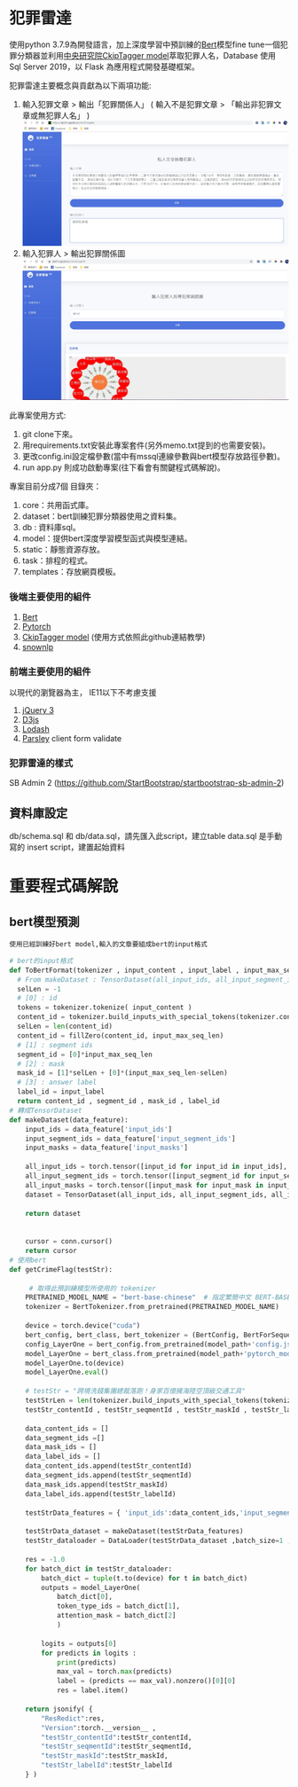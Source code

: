 # 犯罪雷達

使用python 3.7.9為開發語言，加上深度學習中預訓練的[Bert](https://huggingface.co/transformers/model_doc/bert.html)模型fine tune一個犯罪分類器並利用[中央研究院CkipTagger model](https://github.com/ckiplab/ckiptagger/wiki/Chinese-README)萃取犯罪人名，Database 使用 Sql Server 2019，以 Flask 為應用程式開發基礎框架。

犯罪雷達主要概念與貢獻為以下兩項功能:
1. 輸入犯罪文章 > 輸出「犯罪關係人」 ( 輸入不是犯罪文章 > 「輸出非犯罪文章或無犯罪人名」 )
![image](https://github.com/Edward83528/offender-radar/blob/master/static/img/info1.jpg)
2. 輸入犯罪人 > 輸出犯罪關係圖
![image](https://github.com/Edward83528/offender-radar/blob/master/static/img/info2.jpg)

此專案使用方式:
1. git clone下來。
2. 用requirements.txt安裝此專案套件(另外memo.txt提到的也需要安裝)。
3. 更改config.ini設定檔參數(當中有mssql連線參數與bert模型存放路徑參數)。
4. run app.py 則成功啟動專案(往下看會有關鍵程式碼解說)。

專案目前分成7個 目錄夾：

1. core：共用函式庫。
2. dataset：bert訓練犯罪分類器使用之資料集。
3. db : 資料庫sql。
4. model：提供bert深度學習模型函式與模型連結。
5. static：靜態資源存放。
6. task：排程的程式。
7. templates：存放網頁模板。

### 後端主要使用的組件

1. [Bert](https://huggingface.co/transformers/model_doc/bert.html)
2. [Pytorch](https://pytorch.org)
3. [CkipTagger model](https://github.com/ckiplab/ckiptagger/wiki/Chinese-README) (使用方式依照此github連結教學)
4. [snownlp](https://github.com/isnowfy/snownlp)

### 前端主要使用的組件

以現代的瀏覽器為主， IE11以下不考慮支援

1. [jQuery 3](https://jquery.com)
2. [D3js](https://d3js.org)
3. [Lodash](https://lodash.com)
4. [Parsley](https://parsleyjs.org) client form validate

### 犯罪雷達的樣式

SB Admin 2 (https://github.com/StartBootstrap/startbootstrap-sb-admin-2)

## 資料庫設定

db/schema.sql 和 db/data.sql，請先匯入此script，建立table
data.sql 是手動寫的 insert script，建置起始資料

# 重要程式碼解說
## bert模型預測
    使用已經訓練好bert model,輸入的文章要組成bert的input格式
```python
# bert的input格式
def ToBertFormat(tokenizer , input_content , input_label , input_max_seq_len) :
  # From makeDataset : TensorDataset(all_input_ids, all_input_segment_ids, all_input_masks, all_answer_lables)
  selLen = -1 
  # [0] : id
  tokens = tokenizer.tokenize( input_content )
  content_id = tokenizer.build_inputs_with_special_tokens(tokenizer.convert_tokens_to_ids(tokens))
  selLen = len(content_id)
  content_id = fillZero(content_id, input_max_seq_len)
  # [1] : segment ids
  segment_id = [0]*input_max_seq_len
  # [2] : mask
  mask_id = [1]*selLen + [0]*(input_max_seq_len-selLen)
  # [3] : answer label
  label_id = input_label
  return content_id , segment_id , mask_id , label_id
# 轉成TensorDataset
def makeDataset(data_feature):
    input_ids = data_feature['input_ids']
    input_segment_ids = data_feature['input_segment_ids']
    input_masks = data_feature['input_masks']
      
    all_input_ids = torch.tensor([input_id for input_id in input_ids], dtype=torch.long)
    all_input_segment_ids = torch.tensor([input_segment_id for input_segment_id in input_segment_ids], dtype=torch.long)
    all_input_masks = torch.tensor([input_mask for input_mask in input_masks], dtype=torch.long)
    dataset = TensorDataset(all_input_ids, all_input_segment_ids, all_input_masks)

    return dataset


    cursor = conn.cursor()   
    return cursor
# 使用bert
def getCrimeFlag(testStr):
    
     # 取得此預訓練模型所使用的 tokenizer
    PRETRAINED_MODEL_NAME = "bert-base-chinese"  # 指定繁簡中文 BERT-BASE 預訓練模型
    tokenizer = BertTokenizer.from_pretrained(PRETRAINED_MODEL_NAME)
    
    device = torch.device("cuda")
    bert_config, bert_class, bert_tokenizer = (BertConfig, BertForSequenceClassification, BertTokenizer)
    config_LayerOne = bert_config.from_pretrained(model_path+'config.json')
    model_LayerOne = bert_class.from_pretrained(model_path+'pytorch_model.bin', from_tf=bool('.ckpt' in 'bert-base-chinese'), config=config_LayerOne )
    model_LayerOne.to(device)
    model_LayerOne.eval()   
    
    # testStr = "跨境洗錢集團總裁落跑！身家百億擁海陸空頂級交通工具"
    testStrLen = len(tokenizer.build_inputs_with_special_tokens(tokenizer.convert_tokens_to_ids(tokenizer.tokenize(testStr))))
    testStr_contentId , testStr_seqmentId , testStr_maskId , testStr_labelId = ToBertFormat( tokenizer ,testStr , 0 , testStrLen )

    data_content_ids = [] 
    data_segment_ids =[]
    data_mask_ids = []
    data_label_ids = []
    data_content_ids.append(testStr_contentId) 
    data_segment_ids.append(testStr_seqmentId) 
    data_mask_ids.append(testStr_maskId)
    data_label_ids.append(testStr_labelId)

    testStrData_features = { 'input_ids':data_content_ids,'input_segment_ids':data_segment_ids,'input_masks':data_mask_ids,'answer_lables':data_label_ids }

    testStrData_dataset = makeDataset(testStrData_features)
    testStr_dataloader = DataLoader(testStrData_dataset ,batch_size=1 ,shuffle=False)

    res = -1.0
    for batch_dict in testStr_dataloader:
        batch_dict = tuple(t.to(device) for t in batch_dict)
        outputs = model_LayerOne(
            batch_dict[0],
            token_type_ids = batch_dict[1],
            attention_mask = batch_dict[2]
            )
        
        logits = outputs[0]
        for predicts in logits :
            print(predicts)
            max_val = torch.max(predicts)
            label = (predicts == max_val).nonzero()[0][0]
            res = label.item() 

    return jsonify( { 
        "ResRedict":res,
        "Version":torch.__version__ ,
        "testStr_contentId":testStr_contentId,
        "testStr_seqmentId":testStr_seqmentId,
        "testStr_maskId":testStr_maskId,
        "testStr_labelId":testStr_labelId
    } )